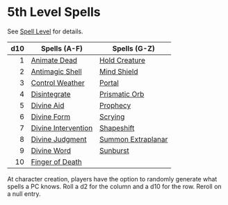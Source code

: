 # 5th Level Spells

See [Spell Level](../../Spell%20Level.md) for details.

| d10 | Spells (A-F)                                    | Spells (G-Z)                                  |
| --: | ----------------------------------------------- | --------------------------------------------- |
|   1 | [Animate Dead](Animate%20Dead.md)               | [Hold Creature](Hold%20Creature.md)           |
|   2 | [Antimagic Shell](Antimagic%20Shell.md)         | [Mind Shield](Mind%20Shield.md)               |
|   3 | [Control Weather](Control%20Weather.md)         | [Portal](Portal.md)                           |
|   4 | [Disintegrate](Disintegrate.md)                 | [Prismatic Orb](Prismatic%20Orb.md)           |
|   5 | [Divine Aid](Divine%20Aid.md)                   | [Prophecy](Prophecy.md)                       |
|   6 | [Divine Form](Divine%20Form.md)                 | [Scrying](Scrying.md)                         |
|   7 | [Divine Intervention](Divine%20Intervention.md) | [Shapeshift](Shapeshift.md)                   |
|   8 | [Divine Judgment](Divine%20Judgment.md)         | [Summon Extraplanar](Summon%20Extraplanar.md) |
|   9 | [Divine Word](Divine%20Word.md)                 | [Sunburst](Sunburst.md)                       |
|  10 | [Finger of Death](Finger%20of%20Death.md)       |                                               |

At character creation, players have the option to randomly generate what spells a PC knows. Roll a d2 for the column and a d10 for the row. Reroll on a null entry.
